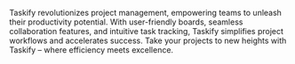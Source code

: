 Taskify revolutionizes project management, empowering teams to unleash their productivity potential. With user-friendly boards, seamless collaboration features, and intuitive task tracking, Taskify simplifies project workflows and accelerates success. Take your projects to new heights with Taskify – where efficiency meets excellence.